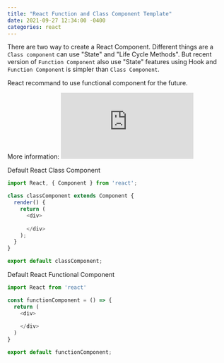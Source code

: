 ```yaml
---
title: "React Function and Class Component Template"
date: 2021-09-27 12:34:00 -0400
categories: react
---
```

There are two way to create a React Component.
Different things are a `Class component` can use "State" and "Life Cycle Methods".
But recent version of `Function Component` also use "State" features using Hook and `Function Component` is simpler than `Class Component`.

React recommand to use functional component for the future.

More information:
![Component and props](https://reactjs.org/docs/components-and-props.html)

Default React Class Component

```js
import React, { Component } from 'react';

class classComponent extends Component {
  render() {
    return (
      <div>
        
      </div>
    );
  }
}

export default classComponent;
```

Default React Functional Component

```js
import React from 'react'

const functionComponent = () => {
  return (
    <div>
      
    </div>
  )
}

export default functionComponent;
```
